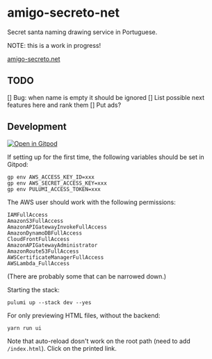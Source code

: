 # amigo-secreto-net
Secret santa naming drawing service in Portuguese.

NOTE: this is a work in progress!

[amigo-secreto.net](https://amigo-secreto.net)

## TODO

[] Bug: when name is empty it should be ignored
[] List possible next features here and rank them
[] Put ads?

## Development

[![Open in Gitpod](https://gitpod.io/button/open-in-gitpod.svg)](https://gitpod.io/#https://github.com/zommerfelds/amigo-secreto-net)

If setting up for the first time, the following variables should be set in Gitpod:
```
gp env AWS_ACCESS_KEY_ID=xxx
gp env AWS_SECRET_ACCESS_KEY=xxx
gp env PULUMI_ACCESS_TOKEN=xxx
```

The AWS user should work with the following permissions:
```
IAMFullAccess
AmazonS3FullAccess
AmazonAPIGatewayInvokeFullAccess
AmazonDynamoDBFullAccess
CloudFrontFullAccess
AmazonAPIGatewayAdministrator
AmazonRoute53FullAccess
AWSCertificateManagerFullAccess
AWSLambda_FullAccess
```
(There are probably some that can be narrowed down.)

Starting the stack:
```
pulumi up --stack dev --yes
```

For only previewing HTML files, without the backend:
```
yarn run ui
```
Note that auto-reload dosn't work on the root path (need to add `/index.html`). Click on the printed link.
